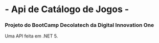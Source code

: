 # - Api de Catálogo de Jogos -

### Projeto do BootCamp Decolatech da Digital Innovation One



Uma API feita em .NET 5.

